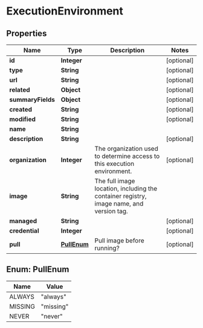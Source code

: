 # ExecutionEnvironment

## Properties
Name | Type | Description | Notes
------------ | ------------- | ------------- | -------------
**id** | **Integer** |  |  [optional]
**type** | **String** |  |  [optional]
**url** | **String** |  |  [optional]
**related** | **Object** |  |  [optional]
**summaryFields** | **Object** |  |  [optional]
**created** | **String** |  |  [optional]
**modified** | **String** |  |  [optional]
**name** | **String** |  | 
**description** | **String** |  |  [optional]
**organization** | **Integer** | The organization used to determine access to this execution environment. |  [optional]
**image** | **String** | The full image location, including the container registry, image name, and version tag. | 
**managed** | **String** |  |  [optional]
**credential** | **Integer** |  |  [optional]
**pull** | [**PullEnum**](#PullEnum) | Pull image before running? |  [optional]

<a name="PullEnum"></a>
## Enum: PullEnum
Name | Value
---- | -----
ALWAYS | &quot;always&quot;
MISSING | &quot;missing&quot;
NEVER | &quot;never&quot;
